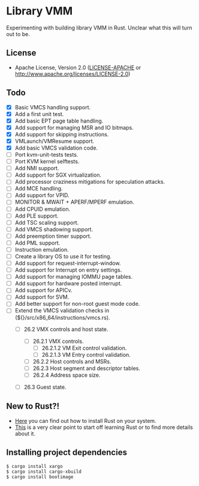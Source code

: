 # Library VMM

Experimenting with building library VMM in Rust. Unclear what this will turn out to be.

## License

 * Apache License, Version 2.0
   ([LICENSE-APACHE](LICENSE-APACHE) or http://www.apache.org/licenses/LICENSE-2.0)

## Todo

- [x] Basic VMCS handling support.
- [x] Add a first unit test.
- [x] Add basic EPT page table handling.
- [x] Add support for managing MSR and IO bitmaps.
- [x] Add support for skipping instructions.
- [x] VMLaunch/VMResume support.
- [x] Add basic VMCS validation code.
- [ ] Port kvm-unit-tests tests.
- [ ] Port KVM kernel selftests.
- [ ] Add NMI support.
- [ ] Add support for SGX virtualization.
- [ ] Add processor craziness mitigations for speculation attacks.
- [ ] Add MCE handling.
- [ ] Add support for VPID.
- [ ] MONITOR & MWAIT + APERF/MPERF emulation.
- [ ] Add CPUID emulation.
- [ ] Add PLE support.
- [ ] Add TSC scaling support.
- [ ] Add VMCS shadowing support.
- [ ] Add preemption timer support.
- [ ] Add PML support.
- [ ] Instruction emulation.
- [ ] Create a library OS to use it for testing.
- [ ] Add support for request-interrupt-window.
- [ ] Add support for Interrupt on entry settings.
- [ ] Add support for managing IOMMU page tables.
- [ ] Add support for hardware posted interrupt.
- [ ] Add support for APICv.
- [ ] Add support for SVM.
- [ ] Add better support for non-root guest mode code.
- [ ] Extend the VMCS validation checks in (${}/src/x86_64/instructions/vmcs.rs).
  - [ ] 26.2 VMX controls and host state.
    - [ ] 26.2.1 VMX controls.
      - [ ] 26.2.1.2 VM Exit control validation.
      - [ ] 26.2.1.3 VM Entry control validation.
    - [ ] 26.2.2 Host controls and MSRs.
    - [ ] 26.2.3 Host segment and descriptor tables.
    - [ ] 26.2.4 Address space size.
  - [ ] 26.3 Guest state.
  
  
  
## New to Rust?!
- [Here](https://www.rust-lang.org/tools/install) you can find out how to install Rust on your system.
- [This](https://www.rust-lang.org/learn) is a very clear point to start off learning Rust or to find more details about it.


## Installing project dependencies 
```
$ cargo install xargo
$ cargo install cargo-xbuild
$ cargo install bootimage
```
